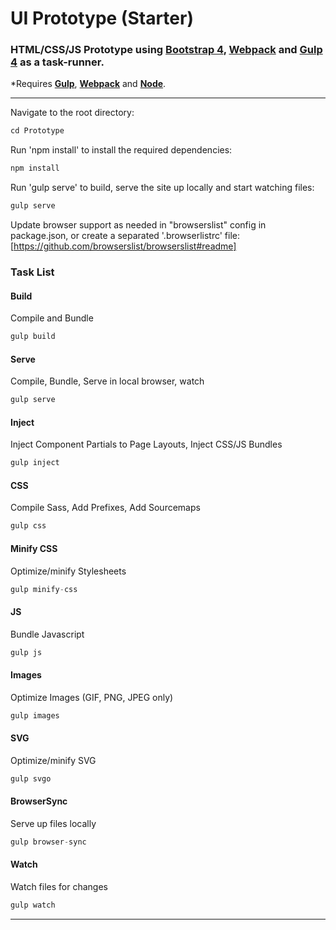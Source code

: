 # UI Prototype (Starter)
### HTML/CSS/JS Prototype using **[Bootstrap 4](http://getbootstrap.com/)**, **[Webpack](https://webpack.js.org)** and **[Gulp 4](https://gulpjs.org/)** as a task-runner.
*Requires **[Gulp](https://github.com/gulpjs/gulp/blob/master/docs/getting-started.md)**, **[Webpack](https://github.com/webpack)** and **[Node](https://nodejs.org/en/download/)**.

---

Navigate to the root directory:
```js
cd Prototype
```

Run 'npm install' to install the required dependencies:
```js
npm install
```

Run 'gulp serve' to build, serve the site up locally and start watching files:
```js
gulp serve
```

Update browser support as needed in "browserslist" config in package.json, or create a separated '.browserlistrc' file:
[https://github.com/browserslist/browserslist#readme]

### Task List

#### Build
Compile and Bundle
```js
gulp build
```

#### Serve
Compile, Bundle, Serve in local browser, watch
```js
gulp serve
```

#### Inject
Inject Component Partials to Page Layouts, Inject CSS/JS Bundles
```js
gulp inject
```

#### CSS
Compile Sass, Add Prefixes, Add Sourcemaps
```js
gulp css
```

#### Minify CSS
Optimize/minify Stylesheets
```js
gulp minify-css
```

#### JS
Bundle Javascript
```js
gulp js
```

#### Images
Optimize Images (GIF, PNG, JPEG only)
```js
gulp images
```

#### SVG
Optimize/minify SVG
```js
gulp svgo
```

#### BrowserSync
Serve up files locally
```js
gulp browser-sync
```

#### Watch
Watch files for changes
```js
gulp watch
```

---

